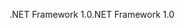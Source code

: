 <span data-ttu-id="61b54-101">.NET Framework 1.0</span><span class="sxs-lookup"><span data-stu-id="61b54-101">.NET Framework 1.0</span></span>